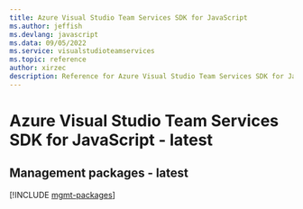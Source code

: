 ```yaml
---
title: Azure Visual Studio Team Services SDK for JavaScript
ms.author: jeffish
ms.devlang: javascript
ms.data: 09/05/2022
ms.service: visualstudioteamservices
ms.topic: reference
author: xirzec
description: Reference for Azure Visual Studio Team Services SDK for JavaScript
---
```

# Azure Visual Studio Team Services SDK for JavaScript - latest

## Management packages - latest
[!INCLUDE [mgmt-packages](visual-studio-team-services-mgmt-index.md)]